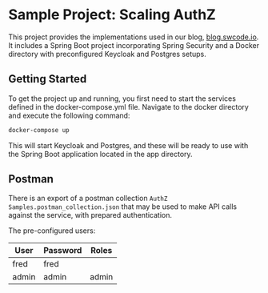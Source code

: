 # Sample Project: Scaling AuthZ

This project provides the implementations used in our blog, [blog.swcode.io](https://blog.swcode.io). It includes a Spring Boot project incorporating Spring Security and a Docker directory with preconfigured Keycloak and Postgres setups.

## Getting Started
To get the project up and running, you first need to start the services defined in the docker-compose.yml file. Navigate to the docker directory and execute the following command:

```bash
docker-compose up
```

This will start Keycloak and Postgres, and these will be ready to use with the Spring Boot application located in the app directory.

## Postman 

There is an export of a postman collection `AuthZ Samples.postman_collection.json` that may be used to make API calls against the service, with prepared authentication.

The pre-configured users:

| User  | Password | Roles |
|-------|----------|-------|
| fred  | fred     |       |
| admin | admin    | admin |

